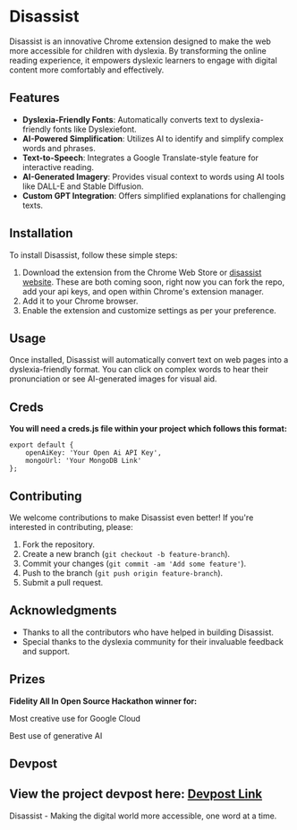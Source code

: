 # Disassist 

Disassist is an innovative Chrome extension designed to make the web more accessible for children with dyslexia. By transforming the online reading experience, it empowers dyslexic learners to engage with digital content more comfortably and effectively.

## Features

- **Dyslexia-Friendly Fonts**: Automatically converts text to dyslexia-friendly fonts like Dyslexiefont.
- **AI-Powered Simplification**: Utilizes AI to identify and simplify complex words and phrases.
- **Text-to-Speech**: Integrates a Google Translate-style feature for interactive reading.
- **AI-Generated Imagery**: Provides visual context to words using AI tools like DALL-E and Stable Diffusion.
- **Custom GPT Integration**: Offers simplified explanations for challenging texts.

## Installation

To install Disassist, follow these simple steps:

1. Download the extension from the Chrome Web Store or [disassist website](https://www.disassist.com). These are both coming soon, right now you can fork the repo, add your api keys, and open within Chrome's extension manager.
2. Add it to your Chrome browser.
3. Enable the extension and customize settings as per your preference.

## Usage

Once installed, Disassist will automatically convert text on web pages into a dyslexia-friendly format. You can click on complex words to hear their pronunciation or see AI-generated images for visual aid.

## Creds
**You will need a creds.js file within your project which follows this format:**

```
export default {
    openAiKey: 'Your Open Ai API Key',
    mongoUrl: 'Your MongoDB Link'
};
```

## Contributing

We welcome contributions to make Disassist even better! If you're interested in contributing, please:

1. Fork the repository.
2. Create a new branch (`git checkout -b feature-branch`).
3. Commit your changes (`git commit -am 'Add some feature'`).
4. Push to the branch (`git push origin feature-branch`).
5. Submit a pull request.


## Acknowledgments

- Thanks to all the contributors who have helped in building Disassist.
- Special thanks to the dyslexia community for their invaluable feedback and support.

## Prizes
**Fidelity All In Open Source Hackathon winner for:**

Most creative use for Google Cloud

Best use of generative AI


## Devpost
View the project devpost here: [Devpost Link](https://devpost.com/software/disassist#updates)
---

Disassist - Making the digital world more accessible, one word at a time.

